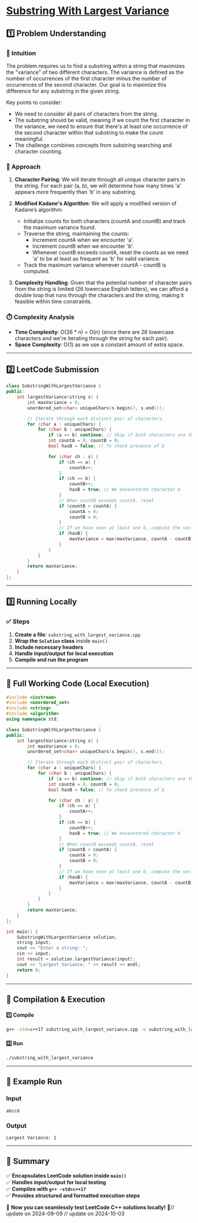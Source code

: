 # **[Substring With Largest Variance](https://leetcode.com/problems/substring-with-largest-variance/description/)**  

## **1️⃣ Problem Understanding**  
### **📌 Intuition**  
The problem requires us to find a substring within a string that maximizes the "variance" of two different characters. The variance is defined as the number of occurrences of the first character minus the number of occurrences of the second character. Our goal is to maximize this difference for any substring in the given string. 

Key points to consider:
- We need to consider all pairs of characters from the string.
- The substring should be valid, meaning if we count the first character in the variance, we need to ensure that there's at least one occurrence of the second character within that substring to make the count meaningful.
- The challenge combines concepts from substring searching and character counting.

### **🚀 Approach**  
1. **Character Pairing**: We will iterate through all unique character pairs in the string. For each pair (a, b), we will determine how many times 'a' appears more frequently than 'b' in any substring.
  
2. **Modified Kadane's Algorithm**: We will apply a modified version of Kadane’s algorithm:
   - Initialize counts for both characters (countA and countB) and track the maximum variance found.
   - Traverse the string, maintaining the counts:
     - Increment countA when we encounter 'a'.
     - Increment countB when we encounter 'b'.
     - Whenever countB exceeds countA, reset the counts as we need 'a' to be at least as frequent as 'b' for valid variance.
   - Track the maximum variance whenever countA - countB is computed.

3. **Complexity Handling**: Given that the potential number of character pairs from the string is limited (26 lowercase English letters), we can afford a double loop that runs through the characters and the string, making it feasible within time constraints.

### **⏱️ Complexity Analysis**  
- **Time Complexity**: O(26 * n) = O(n) (since there are 26 lowercase characters and we're iterating through the string for each pair).
- **Space Complexity**: O(1) as we use a constant amount of extra space.

---  

## **2️⃣ LeetCode Submission**  
```cpp
class SubstringWithLargestVariance {
public:
    int largestVariance(string s) {
        int maxVariance = 0;
        unordered_set<char> uniqueChars(s.begin(), s.end());

        // Iterate through each distinct pair of characters.
        for (char a : uniqueChars) {
            for (char b : uniqueChars) {
                if (a == b) continue; // Skip if both characters are the same
                int countA = 0, countB = 0;
                bool hasB = false; // To check presence of b

                for (char ch : s) {
                    if (ch == a) {
                        countA++;
                    }
                    if (ch == b) {
                        countB++;
                        hasB = true; // We encountered character b
                    }
                    // When countB exceeds countA, reset
                    if (countB > countA) {
                        countA = 0;
                        countB = 0;
                    }
                    // If we have seen at least one b, compute the variance
                    if (hasB) {
                        maxVariance = max(maxVariance, countA - countB);
                    }
                }
            }
        }
        return maxVariance;
    }
};
```  

---  

## **3️⃣ Running Locally**  
### **✅ Steps**  
1. **Create a file**: `substring_with_largest_variance.cpp`  
2. **Wrap the `Solution` class** inside `main()`  
3. **Include necessary headers**  
4. **Handle input/output for local execution**  
5. **Compile and run the program**  

---  

## **📝 Full Working Code (Local Execution)**  
```cpp
#include <iostream>
#include <unordered_set>
#include <string>
#include <algorithm>
using namespace std;

class SubstringWithLargestVariance {
public:
    int largestVariance(string s) {
        int maxVariance = 0;
        unordered_set<char> uniqueChars(s.begin(), s.end());

        // Iterate through each distinct pair of characters.
        for (char a : uniqueChars) {
            for (char b : uniqueChars) {
                if (a == b) continue; // Skip if both characters are the same
                int countA = 0, countB = 0;
                bool hasB = false; // To check presence of b

                for (char ch : s) {
                    if (ch == a) {
                        countA++;
                    }
                    if (ch == b) {
                        countB++;
                        hasB = true; // We encountered character b
                    }
                    // When countB exceeds countA, reset
                    if (countB > countA) {
                        countA = 0;
                        countB = 0;
                    }
                    // If we have seen at least one b, compute the variance
                    if (hasB) {
                        maxVariance = max(maxVariance, countA - countB);
                    }
                }
            }
        }
        return maxVariance;
    }
};

int main() {
    SubstringWithLargestVariance solution;
    string input;
    cout << "Enter a string: ";
    cin >> input;
    int result = solution.largestVariance(input);
    cout << "Largest Variance: " << result << endl;
    return 0;
}
```  

---  

## **🔧 Compilation & Execution**  
#### **1️⃣ Compile**  
```bash
g++ -std=c++17 substring_with_largest_variance.cpp -o substring_with_largest_variance
```  

#### **2️⃣ Run**  
```bash
./substring_with_largest_variance
```  

---  

## **🎯 Example Run**  
### **Input**  
```
abccd
```  
### **Output**  
```
Largest Variance: 1
```  

---  

## **📌 Summary**  
✅ **Encapsulates LeetCode solution inside `main()`**  
✅ **Handles input/output for local testing**  
✅ **Compiles with `g++ -std=c++17`**  
✅ **Provides structured and formatted execution steps**  

🚀 **Now you can seamlessly test LeetCode C++ solutions locally!** 🚀// update on 2024-09-09
// update on 2024-10-03
